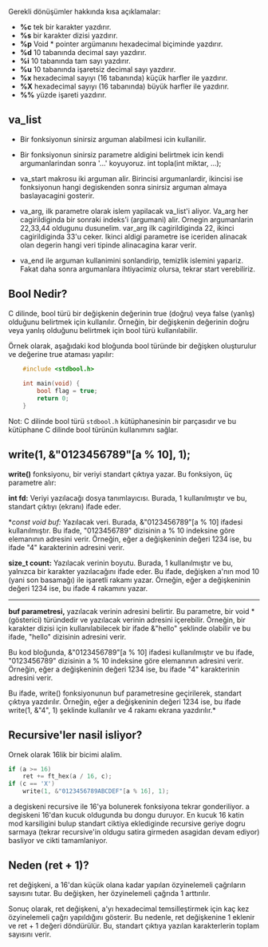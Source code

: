Gerekli dönüşümler hakkında kısa açıklamalar:
- **%c** tek bir karakter yazdırır.
- **%s** bir karakter dizisi yazdırır.
- **%p** Void * pointer argümanını hexadecimal biçiminde yazdırır. 
- **%d** 10 tabanında decimal sayı yazdırır. 
- **%i** 10 tabanında tam sayı yazdırır.
- **%u** 10 tabanında işaretsiz decimal sayı yazdırır.
- **%x** hexadecimal sayıyı (16 tabanında) küçük harfler ile yazdırır. 
- **%X** hexadecimal sayıyı (16 tabanında) büyük harfler ile yazdırır. 
- **%%** yüzde işareti yazdırır.

## **va_list**

  

-   Bir fonksiyonun sinirsiz arguman alabilmesi icin kullanilir.
    
-   Bir fonksiyonun sinirsiz parametre aldigini belirtmek icin kendi argumanlarindan sonra '...' koyuyoruz. int topla(int miktar, ...);
    
-   va_start makrosu iki arguman alir. Birincisi argumanlardir, ikincisi ise fonksiyonun hangi degiskenden sonra sinirsiz arguman almaya baslayacagini gosterir.
    
-   va_arg, ilk parametre olarak islem yapilacak va_list'i aliyor. Va_arg her cagirildiginda bir sonraki indeks'i (argumani) alir. Ornegin argumanlarin 22,33,44 oldugunu dusunelim. var_arg ilk cagirildiginda 22, ikinci cagirildiginda 33'u ceker. Ikinci aldigi parametre ise iceriden alinacak olan degerin hangi veri tipinde alinacagina karar verir.
    
-   va_end ile arguman kullanimini sonlandirip, temizlik islemini yapariz. Fakat daha sonra argumanlara ihtiyacimiz olursa, tekrar start verebiliriz.
    
## Bool Nedir?

C dilinde, bool türü bir değişkenin değerinin true (doğru) veya false (yanlış) olduğunu belirtmek için kullanılır. Örneğin, bir değişkenin değerinin doğru veya yanlış olduğunu belirtmek için bool türü kullanılabilir.

Örnek olarak, aşağıdaki kod bloğunda bool türünde bir değişken oluşturulur ve değerine true ataması yapılır:

```c
    #include <stdbool.h>
    
    int main(void) {
        bool flag = true;
        return 0;
    }
```

 Not: C dilinde bool türü `stdbool.h` kütüphanesinin bir parçasıdır ve bu kütüphane C dilinde bool türünün kullanımını sağlar.

## write(1, &"0123456789"[a % 10], 1);

**write()** fonksiyonu, bir veriyi standart çıktıya yazar. Bu fonksiyon, üç parametre alır:

**int fd:** Veriyi yazılacağı dosya tanımlayıcısı. Burada, 1 kullanılmıştır ve bu, standart çıktıyı (ekranı) ifade eder.

**const void *buf:** Yazılacak veri. Burada, &"0123456789"[a % 10] ifadesi kullanılmıştır. Bu ifade, "0123456789" dizisinin a % 10 indeksine göre elemanının adresini verir. Örneğin, eğer a değişkeninin değeri 1234 ise, bu ifade "4" karakterinin adresini verir.

**size_t count:** Yazılacak verinin boyutu. Burada, 1 kullanılmıştır ve bu, yalnızca bir karakter yazılacağını ifade eder. Bu ifade, değişken a'nın mod 10 (yani son basamağı) ile işaretli rakamı yazar. Örneğin, eğer a değişkeninin değeri 1234 ise, bu ifade 4 rakamını yazar.

----------------

**buf parametresi,** yazılacak verinin adresini belirtir. Bu parametre, bir void * (gösterici) türündedir ve yazılacak verinin adresini içerebilir. Örneğin, bir karakter dizisi için kullanılabilecek bir ifade &"hello" şeklinde olabilir ve bu ifade, "hello" dizisinin adresini verir.

Bu kod bloğunda, &"0123456789"[a % 10] ifadesi kullanılmıştır ve bu ifade, "0123456789" dizisinin a % 10 indeksine göre elemanının adresini verir. Örneğin, eğer a değişkeninin değeri 1234 ise, bu ifade "4" karakterinin adresini verir.

Bu ifade, write() fonksiyonunun buf parametresine geçirilerek, standart çıktıya yazdırılır. Örneğin, eğer a değişkeninin değeri 1234 ise, bu ifade write(1, &"4", 1) şeklinde kullanılır ve 4 rakamı ekrana yazdırılır.*

## Recursive'ler nasil isliyor?

Ornek olarak 16lik bir bicimi alalim.

```c
if (a >= 16)
	ret += ft_hex(a / 16, c);
if (c == 'X')
	write(1, &"0123456789ABCDEF"[a % 16], 1);
```
a degiskeni recursive ile 16'ya bolunerek fonksiyona tekrar gonderiliyor. a degiskeni 16'dan kucuk oldugunda bu dongu duruyor. En kucuk 16 katin mod karsiligini bulup standart ciktiya eklediginde recursive geriye dogru sarmaya (tekrar recursive'in oldugu satira girmeden asagidan devam ediyor) basliyor ve cikti tamamlaniyor.

## Neden (ret + 1)?

ret değişkeni, a 16'dan küçük olana kadar yapılan özyinelemeli çağrıların sayısını tutar. Bu değişken, her özyinelemeli çağrıda 1 arttırılır.

Sonuç olarak, ret değişkeni, a'yı hexadecimal temsilleştirmek için kaç kez özyinelemeli çağrı yapıldığını gösterir. Bu nedenle, ret değişkenine 1 eklenir ve ret + 1 değeri döndürülür. Bu, standart çıktıya yazılan karakterlerin toplam sayısını verir.